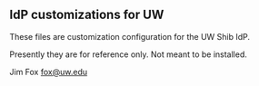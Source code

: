 ## IdP customizations for UW

These files are customization configuration for the UW Shib IdP.

Presently they are for reference only.  Not meant to be installed.

Jim Fox
fox@uw.edu


